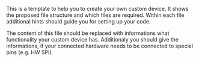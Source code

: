 This is a template to help you to create your own custom device.
It shows the proposed file structure and which files are required.
Within each file additional hints should guide you for setting up your code.

The content of this file should be replaced with informations what functionality your custom device has.
Additionaly you should give the informations, if your connected hardware needs to be connected to special pins (e.g. HW SPI).
